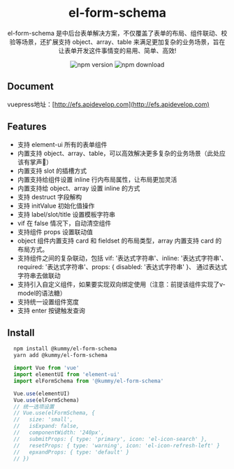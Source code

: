 <h1 align="center">el-form-schema</h1>

<p align="center">el-form-schema 是中后台表单解决方案，不仅覆盖了表单的布局、组件联动、校验等场景，还扩展支持 object、array、table 来满足更加复杂的业务场景，旨在让表单开发这件事情变的易用、简单、高效!</p>

<p align="center">
  <img src="https://img.shields.io/npm/v/@kummy/el-form-schema.svg?style=flat" alt="npm version" />
  <img src="https://img.shields.io/npm/dt/@kummy/el-form-schema.svg?style=flat&color=63ba83" alt="npm download" />
</p>

## Document
vuepress地址：[http://efs.apidevelop.com](http://efs.apidevelop.com)

## Features

- 支持 element-ui 所有的表单组件
- 内置支持 object、array、table，可以高效解决更多复杂的业务场景（此处应该有掌声👏）
- 内置支持 slot 的插槽方式
- 内置支持给组件设置 inline 行内布局属性，让布局更加灵活
- 内置支持给 object、array 设置 inline 的方式
- 支持 destruct 字段解构
- 支持 initValue 初始化值操作
- 支持 label/slot/title 设置模板字符串
- vif 在 false 情况下，自动清空组件
- 支持组件 props 设置联动值
- object 组件内置支持 card 和 fieldset 的布局类型，array 内置支持 card 的布局方式。
- 支持组件之间的复杂联动，包括 vif: '表达式字符串'、inline: '表达式字符串'、required: '表达式字符串'、props: { disabled: '表达式字符串' }、 通过表达式字符串去做联动
- 支持引入自定义组件，如果要实现双向绑定使用（注意：前提该组件实现了v-model的语法糖）
- 支持统一设置组件宽度
- 支持 enter 按键触发查询
## Install

```bash
  npm install @kummy/el-form-schema
  yarn add @kummy/el-form-schema
```

```js
  import Vue from 'vue'
  import elementUI from 'element-ui'
  import elFormSchema from '@kummy/el-form-schema'

  Vue.use(elementUI)
  Vue.use(elFormSchema)
  // 统一选项设置
  // Vue.use(elFormSchema, { 
  //   size: 'small', 
  //   isExpand: false,
  //   componentWidth: '240px',
  //   submitProps: { type: 'primary', icon: 'el-icon-search' },
  //   resetProps: { type: 'warning', icon: 'el-icon-refresh-left' }
  //   epxandProps: { type: 'default' }
  // })
```
